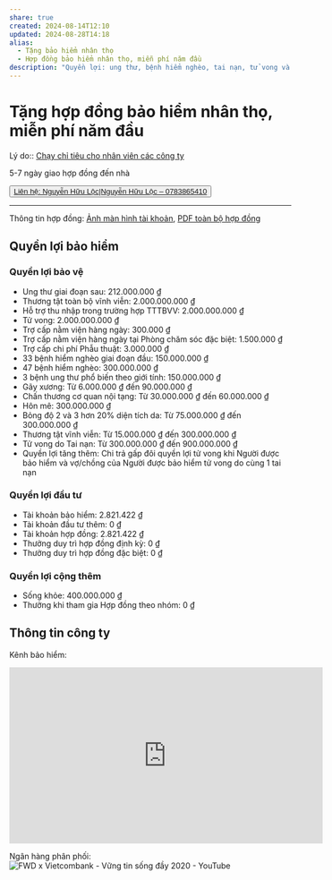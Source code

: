 ```yaml
---
share: true
created: 2024-08-14T12:10
updated: 2024-08-28T14:18
alias:
  - Tặng bảo hiểm nhân thọ
  - Hợp đồng bảo hiểm nhân thọ, miễn phí năm đầu
description: "Quyền lợi: ung thư, bệnh hiểm nghèo, tai nạn, tử vong và tiết kiệm dài"
---
```

# Tặng hợp đồng bảo hiểm nhân thọ, miễn phí năm đầu
Lý do:: [Chạy chỉ tiêu cho nhân viên các công ty](../../%F0%9F%93%90%20D%E1%BB%B1%20%C3%A1n/Ch%E1%BA%A1y%20ch%E1%BB%89%20ti%C3%AAu%20cho%20nh%C3%A2n%20vi%C3%AAn%20c%C3%A1c%20c%C3%B4ng%20ty/index.md)

5-7 ngày giao hợp đồng đến nhà  

<button type="button"><a href="📐 Dự án/Người chơi/Nguyễn Hữu Lộc" target="_blank">Liên hệ: Nguyễn Hữu Lộc|Nguyễn Hữu Lộc – 0783865410</a></button>

---

Thông tin hợp đồng: [Ảnh màn hình tài khoản](../../assets/attachments/H%E1%BB%A3p%20%C4%91%E1%BB%93ng%20b%E1%BA%A3o%20hi%E1%BB%83m%20%C4%91%C6%B0%E1%BB%A3c%20t%E1%BA%B7ng.png), [PDF toàn bộ hợp đồng](../../assets/attachments/H%E1%BB%A3p%20%C4%91%E1%BB%93ng%20FWD.pdf)
## Quyền lợi bảo hiểm
### Quyền lợi bảo vệ
- Ung thư giai đoạn sau: 212.000.000 ₫
- Thương tật toàn bộ vĩnh viễn: 2.000.000.000 ₫
- Hỗ trợ thu nhập trong trường hợp TTTBVV: 2.000.000.000 ₫
- Tử vong: 2.000.000.000 ₫
- Trợ cấp nằm viện hàng ngày: 300.000 ₫
- Trợ cấp nằm viện hàng ngày tại Phòng chăm sóc đặc biệt: 1.500.000 ₫
- Trợ cấp chi phí Phẫu thuật: 3.000.000 ₫
- 33 bệnh hiểm nghèo giai đoạn đầu: 150.000.000 ₫
- 47 bệnh hiểm nghèo: 300.000.000 ₫
- 3 bệnh ung thư phổ biến theo giới tính: 150.000.000 ₫
- Gãy xương: Từ 6.000.000 ₫ đến 90.000.000 ₫
- Chấn thương cơ quan nội tạng: Từ 30.000.000 ₫ đến 60.000.000 ₫
- Hôn mê: 300.000.000 ₫
- Bỏng độ 2 và 3 hơn 20% diện tích da: Từ 75.000.000 ₫ đến 300.000.000 ₫
- Thương tật vĩnh viễn: Từ 15.000.000 ₫ đến 300.000.000 ₫
- Tử vong do Tai nạn: Từ 300.000.000 ₫ đến 900.000.000 ₫
- Quyền lợi tăng thêm: Chi trả gấp đôi quyền lợi tử vong khi Người được bảo hiểm và vợ/chồng của Người được bảo hiểm tử vong do cùng 1 tai nạn
### Quyền lợi đầu tư
- Tài khoản bảo hiểm: 2.821.422 ₫
- Tài khoản đầu tư thêm: 0 ₫
- Tài khoản hợp đồng: 2.821.422 ₫
- Thưởng duy trì hợp đồng định kỳ: 0 ₫
- Thưởng duy trì hợp đồng đặc biệt: 0 ₫

### Quyền lợi cộng thêm
- Sống khỏe: 400.000.000 ₫
- Thưởng khi tham gia Hợp đồng theo nhóm: 0 ₫

## Thông tin công ty
Kênh bảo hiểm:  
<iframe width="560" height="315" src="https://www.youtube.com/embed/vRmmNxQ5hFg" title="YouTube video player" frameborder="0" allow="accelerometer; autoplay; clipboard-write; encrypted-media; gyroscope; picture-in-picture; web-share" referrerpolicy="strict-origin-when-cross-origin" allowfullscreen></iframe>

Ngân hàng phân phối:
![FWD x Vietcombank - Vững tin sống đầy 2020 - YouTube](https://youtu.be/JtOSw8uegVI)
